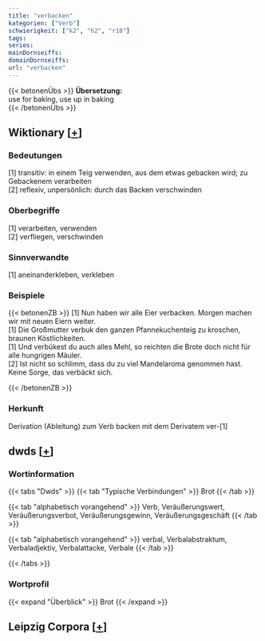 ```yaml
---
title: "verbacken"
kategorien: ["Verb"]
schwierigkeit: ["k2", "h2", "r18"]
tags:
series:
mainDornseiffs:
domainDornseiffs:
url: "verbacken"
---
```


{{< betonenÜbs >}}
**Übersetzung:**  
use for baking, use up in baking  
{{< /betonenÜbs >}}

## Wiktionary [[+](https://de.wiktionary.org/wiki/verbacken)]

### Bedeutungen
[1] transitiv: in einem Teig verwenden, aus dem etwas gebacken wird; zu Gebackenem verarbeiten  
[2] reflexiv, unpersönlich: durch das Backen verschwinden  

### Oberbegriffe
[1] verarbeiten, verwenden  
[2] verfliegen, verschwinden  

### Sinnverwandte
[1] aneinanderkleben, verkleben  

### Beispiele
{{< betonenZB >}}
[1] Nun haben wir alle Eier verbacken. Morgen machen wir mit neuen Eiern weiter.  
[1] Die Großmutter verbuk den ganzen Pfannekuchenteig zu kroschen, braunen Köstlichkeiten.  
[1] Und verbükest du auch alles Mehl, so reichten die Brote doch nicht für alle hungrigen Mäuler.  
[2] Ist nicht so schlimm, dass du zu viel Mandelaroma genommen hast. Keine Sorge, das verbäckt sich.  

{{< /betonenZB >}}
### Herkunft
Derivation (Ableitung) zum Verb backen mit dem Derivatem ver-[1]  



## dwds [[+](https://www.dwds.de/wb/verbacken)]

### Wortinformation
{{< tabs "Dwds" >}}
{{< tab "Typische Verbindungen" >}}
Brot
{{< /tab >}}

{{< tab "alphabetisch vorangehend" >}}
Verb, Veräußerungswert, Veräußerungsverbot, Veräußerungsgewinn, Veräußerungsgeschäft
{{< /tab >}}

{{< tab "alphabetisch vorangehend" >}}
verbal, Verbalabstraktum, Verbaladjektiv, Verbalattacke, Verbale
{{< /tab >}}

{{< /tabs >}}

### Wortprofil
{{< expand "Überblick" >}} Brot {{< /expand >}}

## Leipzig Corpora [[+](https://corpora.uni-leipzig.de/en/res?word=verbacken&corpusId=deu_newscrawl-public_2018)]

